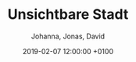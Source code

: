 ---
layout: post
author: "Johanna, Jonas, David"
date:   2019-02-07 12:00:00 +0100
title:  "Unsichtbare Stadt"
text: "Zu den PASSAGEN 2019 öffnet die Forschungsstelle *Echtzeitstadt* der TH Köln ihr temporäres Studio am Ebertplatz in Köln. Vom 14. bis 20. Januar 2019 werden dort Arbeiten gezeigt, welche die verdeckten Potenziale dieses umstrittenen Ortes freizulegen und zu entwickeln suchen.

Die Vorstellung, durch Gestaltung alternative Möglichkeiten der Teilhabe an Stadt und Gesellschaft zu eröffnen, steht im Mittelpunkt der Ausstellung *Die unsichtbare Stadt*. Die präsentierten Projekte befassen sich mit den unterschiedlichen Aneignungen und Imaginationen des Ebertplatzes in Köln. Kritisch untersuchen sie die atmosphärischen Qualitäten, die nicht sichtbaren Infrastrukturen und raumzeitlichen Ordnungen dieses urbanen Ortes. Zugleich gehen sie der Frage nach, was hitzig geführte Debatten um öffentliche Plätze über die Gesellschaft erzählen. Die Arbeiten entstanden in direkter Begegnung mit den lokalen Akteurinnen und Akteuren am Platz und sind von einem experimentellen Charakter geprägt. Die Besucherinnen und Besucher werden aufgefordert, sich mit dem Gebrauch und den Möglichkeiten des Platzes auseinanderzusetzen und an der Gestaltung des sozialen Raumes mitzuwirken.
Die Ausstellung findet im Rahmen des Designfestivals PASSAGEN in Köln statt. Die PASSAGEN 2019 präsentieren das Thema Design auch im Zusammenspiel mit Architektur im urbanen Kontext und greifen gesellschaftliche Ansprüche an das Design auf.
Wir danken Maria Wildeis und der Stadt Köln für die Nutzung der Räumlichkeiten und dem Büro Sabine Voggenreiter für die Organisation der PASSAGEN.  


Fotografien © Matthias Karch
"

imgMin: 

  - "https://raw.githubusercontent.com/Ebertplatz/images/master/05-02-2019-post-18/miniaturen/023.jpg"
  - "https://raw.githubusercontent.com/Ebertplatz/images/master/05-02-2019-post-18/miniaturen/001.jpg"
  - "https://raw.githubusercontent.com/Ebertplatz/images/master/05-02-2019-post-18/miniaturen/002.jpg"
  - "https://raw.githubusercontent.com/Ebertplatz/images/master/05-02-2019-post-18/miniaturen/003.jpg"
  - "https://raw.githubusercontent.com/Ebertplatz/images/master/05-02-2019-post-18/miniaturen/004.jpg"
  - "https://raw.githubusercontent.com/Ebertplatz/images/master/05-02-2019-post-18/miniaturen/005.jpg"
  - "https://raw.githubusercontent.com/Ebertplatz/images/master/05-02-2019-post-18/miniaturen/006.jpg"
  - "https://raw.githubusercontent.com/Ebertplatz/images/master/05-02-2019-post-18/miniaturen/007.jpg"
  - "https://raw.githubusercontent.com/Ebertplatz/images/master/05-02-2019-post-18/miniaturen/008.jpg"
  - "https://raw.githubusercontent.com/Ebertplatz/images/master/05-02-2019-post-18/miniaturen/009.jpg"



imgOrig: 
  - "https://raw.githubusercontent.com/Ebertplatz/images/master/05-02-2019-post-18/originale/001.jpg"
  - "https://raw.githubusercontent.com/Ebertplatz/images/master/05-02-2019-post-18/originale/002.jpg"
  - "https://raw.githubusercontent.com/Ebertplatz/images/master/05-02-2019-post-18/originale/003.jpg"
  - "https://raw.githubusercontent.com/Ebertplatz/images/master/05-02-2019-post-18/originale/004.jpg"
  - "https://raw.githubusercontent.com/Ebertplatz/images/master/05-02-2019-post-18/originale/005.jpg"
  - "https://raw.githubusercontent.com/Ebertplatz/images/master/05-02-2019-post-18/originale/006.jpg"
  - "https://raw.githubusercontent.com/Ebertplatz/images/master/05-02-2019-post-18/originale/007.jpg"
  - "https://raw.githubusercontent.com/Ebertplatz/images/master/05-02-2019-post-18/originale/008.jpg"
  - "https://raw.githubusercontent.com/Ebertplatz/images/master/05-02-2019-post-18/originale/009.jpg"
  - "https://raw.githubusercontent.com/Ebertplatz/images/master/05-02-2019-post-18/originale/010.jpg"
  - "https://raw.githubusercontent.com/Ebertplatz/images/master/05-02-2019-post-18/originale/011.jpg"
  - "https://raw.githubusercontent.com/Ebertplatz/images/master/05-02-2019-post-18/originale/012.jpg"
  - "https://raw.githubusercontent.com/Ebertplatz/images/master/05-02-2019-post-18/originale/013.jpg"
  - "https://raw.githubusercontent.com/Ebertplatz/images/master/05-02-2019-post-18/originale/014.jpg"
  - "https://raw.githubusercontent.com/Ebertplatz/images/master/05-12-2018-post-18/originale/015.jpg"
  - "https://raw.githubusercontent.com/Ebertplatz/images/master/05-12-2018-post-18/originale/016.jpg"
  - "https://raw.githubusercontent.com/Ebertplatz/images/master/05-12-2018-post-18/originale/017.jpg"
  - "https://raw.githubusercontent.com/Ebertplatz/images/master/05-12-2018-post-18/originale/018.jpg"
  - "https://raw.githubusercontent.com/Ebertplatz/images/master/05-12-2018-post-18/originale/019.jpg"
  - "https://raw.githubusercontent.com/Ebertplatz/images/master/05-12-2018-post-18/originale/020.jpg"
  - "https://raw.githubusercontent.com/Ebertplatz/images/master/05-12-2018-post-18/originale/021.jpg"
  - "https://raw.githubusercontent.com/Ebertplatz/images/master/05-12-2018-post-18/originale/022.jpg"
  - "https://raw.githubusercontent.com/Ebertplatz/images/master/05-12-2018-post-18/originale/023.jpg"

---